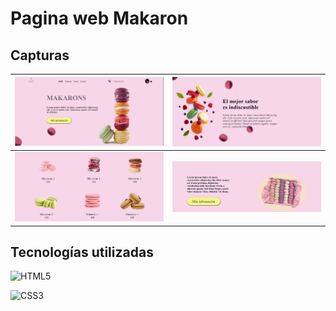 # Pagina web Makaron


## Capturas

<img src="img/01-Capture.png" width=500> |  <img src="img/02-Capture.png" width=500> |
| :---: | :---: |
| <img src="img/03-Capture.png" width=500> |  <img src="img/04-Capture.png" width=500> |

## Tecnologías utilizadas

![HTML5](https://img.shields.io/badge/HTML5-E34F26?style=for-the-badge&logo=html5&logoColor=white)

![CSS3](https://img.shields.io/badge/CSS3-1572B6?style=for-the-badge&logo=css3&logoColor=white)
